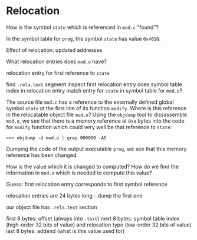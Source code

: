 # Relocation

How is the symbol `state` which is referenced in `mod.c` "found"?

In the symbol table for `prog`, the symbol `state` has value `0x4010`.

Effect of relocation: updated addresses

What relocation entries does `mod.o` have?

relocation entry for first reference to `state`

find `.rela.text` segment
inspect first relocation entry
does symbol table index in relocation entry match entry for `state`
in symbol table for `mod.o`?


The source file `mod.c` has a reference to the externally defined global
symbol `state` at the first line of its function `modify`. Where is this
reference in the relocatable object file `mod.o`? Using the `objdump` tool
to dissassemble `mod.o`, we see that there is a memory reference at `0xa`
bytes into the code for `modify` function which could very well be that
reference to `state`:

```
>>> objdump -d mod.o | grep 000000 -A5
```

Dumping the code of the output executable `prog`, we see that this memory
reference has been changed.

How is the value which it is changed to computed?
How do we find the information in `mod.o` which is needed to compute this
value?

Guess: first relocation entry corresponds to first symbol reference

relocation entries are 24 bytes long - dump the first one

our object file has `.rela.text` section

first 8 bytes: offset (always into `.text`)
next 8 bytes: symbol table index (high-order 32 bits of value) and relocation
type (low-order 32 bits of value)
last 8 bytes: addend (what is this value used for)
